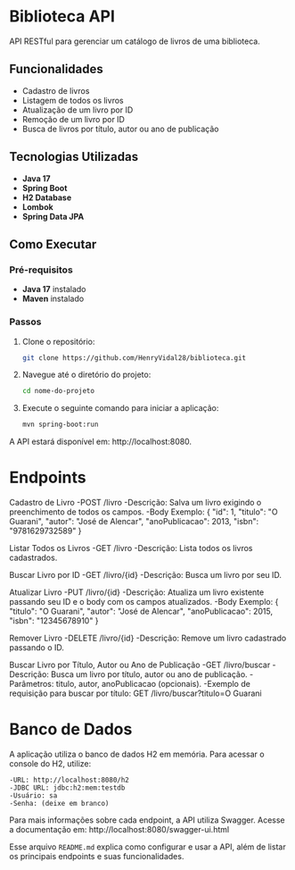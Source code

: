 # Biblioteca API

API RESTful para gerenciar um catálogo de livros de uma biblioteca.

## Funcionalidades

- Cadastro de livros
- Listagem de todos os livros
- Atualização de um livro por ID
- Remoção de um livro por ID
- Busca de livros por título, autor ou ano de publicação

## Tecnologias Utilizadas

- **Java 17**
- **Spring Boot**
- **H2 Database**
- **Lombok**
- **Spring Data JPA**

## Como Executar

### Pré-requisitos

- **Java 17** instalado
- **Maven** instalado

### Passos

1. Clone o repositório:
   ```bash
   git clone https://github.com/HenryVidal28/biblioteca.git
   
2. Navegue até o diretório do projeto:
   ```bash
   cd nome-do-projeto

3. Execute o seguinte comando para iniciar a aplicação:
   ```bash
   mvn spring-boot:run

A API estará disponível em: http://localhost:8080.

# Endpoints
Cadastro de Livro
    -POST /livro
    -Descrição: Salva um livro exigindo o preenchimento de todos os campos.
    -Body Exemplo:
        {
        "id": 1,
        "titulo": "O Guarani",
        "autor": "José de Alencar",
        "anoPublicacao": 2013,
        "isbn": "9781629732589"
        }

Listar Todos os Livros
    -GET /livro
    -Descrição: Lista todos os livros cadastrados.

Buscar Livro por ID
    -GET /livro/{id}
    -Descrição: Busca um livro por seu ID.

Atualizar Livro
    -PUT /livro/{id}
    -Descrição: Atualiza um livro existente passando seu ID e o body com os campos atualizados.
    -Body Exemplo:
        {
        "titulo": "O Guarani",
        "autor": "José de Alencar",
        "anoPublicacao": 2015,
        "isbn": "12345678910"
        }

Remover Livro
    -DELETE /livro/{id}
    -Descrição: Remove um livro cadastrado passando o ID.

Buscar Livro por Título, Autor ou Ano de Publicação
    -GET /livro/buscar
    -Descrição: Busca um livro por título, autor ou ano de publicação.
    -Parâmetros: titulo, autor, anoPublicacao (opcionais).
    -Exemplo de requisição para buscar por título:
        GET /livro/buscar?titulo=O Guarani

# Banco de Dados
A aplicação utiliza o banco de dados H2 em memória. Para acessar o console do H2, utilize:

    -URL: http://localhost:8080/h2
    -JDBC URL: jdbc:h2:mem:testdb
    -Usuário: sa
    -Senha: (deixe em branco)

Para mais informações sobre cada endpoint, a API utiliza Swagger. Acesse a documentação em: http://localhost:8080/swagger-ui.html

Esse arquivo `README.md` explica como configurar e usar a API, além de listar os principais endpoints e suas funcionalidades.


